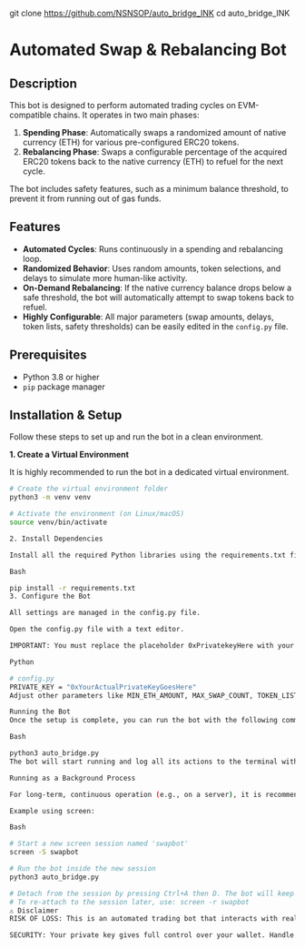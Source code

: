 git clone https://github.com/NSNSOP/auto_bridge_INK
cd auto_bridge_INK

# Automated Swap & Rebalancing Bot

## Description

This bot is designed to perform automated trading cycles on EVM-compatible chains. It operates in two main phases:

1.  **Spending Phase**: Automatically swaps a randomized amount of native currency (ETH) for various pre-configured ERC20 tokens.
2.  **Rebalancing Phase**: Swaps a configurable percentage of the acquired ERC20 tokens back to the native currency (ETH) to refuel for the next cycle.

The bot includes safety features, such as a minimum balance threshold, to prevent it from running out of gas funds.

## Features

* **Automated Cycles**: Runs continuously in a spending and rebalancing loop.
* **Randomized Behavior**: Uses random amounts, token selections, and delays to simulate more human-like activity.
* **On-Demand Rebalancing**: If the native currency balance drops below a safe threshold, the bot will automatically attempt to swap tokens back to refuel.
* **Highly Configurable**: All major parameters (swap amounts, delays, token lists, safety thresholds) can be easily edited in the `config.py` file.

## Prerequisites

* Python 3.8 or higher
* `pip` package manager

## Installation & Setup

Follow these steps to set up and run the bot in a clean environment.

**1. Create a Virtual Environment**

It is highly recommended to run the bot in a dedicated virtual environment.

```bash
# Create the virtual environment folder
python3 -m venv venv

# Activate the environment (on Linux/macOS)
source venv/bin/activate

2. Install Dependencies

Install all the required Python libraries using the requirements.txt file.

Bash

pip install -r requirements.txt
3. Configure the Bot

All settings are managed in the config.py file.

Open the config.py file with a text editor.

IMPORTANT: You must replace the placeholder 0xPrivatekeyHere with your actual wallet private key. The bot will not run without it.

Python

# config.py
PRIVATE_KEY = "0xYourActualPrivateKeyGoesHere"
Adjust other parameters like MIN_ETH_AMOUNT, MAX_SWAP_COUNT, TOKEN_LIST, etc., to fit your strategy.

Running the Bot
Once the setup is complete, you can run the bot with the following command:

Bash

python3 auto_bridge.py
The bot will start running and log all its actions to the terminal with timestamps.

Running as a Background Process

For long-term, continuous operation (e.g., on a server), it is recommended to run the script using a terminal multiplexer like screen or tmux. This ensures the bot keeps running even after you close the terminal.

Example using screen:

Bash

# Start a new screen session named 'swapbot'
screen -S swapbot

# Run the bot inside the new session
python3 auto_bridge.py

# Detach from the session by pressing Ctrl+A then D. The bot will keep running.
# To re-attach to the session later, use: screen -r swapbot
⚠️ Disclaimer
RISK OF LOSS: This is an automated trading bot that interacts with real cryptocurrency. Bugs, configuration errors, or market volatility can lead to financial loss. Use it at your own risk.

SECURITY: Your private key gives full control over your wallet. Handle the config.py file with extreme care and never share it or commit it to a public repository. It is highly recommended to use a new, dedicated wallet for this bot with a limited amount of funds.

